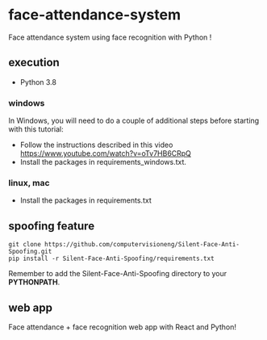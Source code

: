 # face-attendance-system

Face attendance system using face recognition with Python !

## execution

- Python 3.8

### windows

In Windows, you will need to do a couple of additional steps before starting with this tutorial:
- Follow the instructions described in this video https://www.youtube.com/watch?v=oTv7HB6CRpQ
- Install the packages in requirements_windows.txt.

### linux, mac

- Install the packages in requirements.txt

## spoofing feature

    git clone https://github.com/computervisioneng/Silent-Face-Anti-Spoofing.git
    pip install -r Silent-Face-Anti-Spoofing/requirements.txt

Remember to add the Silent-Face-Anti-Spoofing directory to your **PYTHONPATH**.

## web app

Face attendance + face recognition web app with React and Python!

